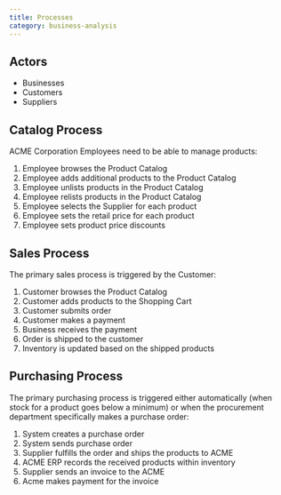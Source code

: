 ```yaml
---
title: Processes
category: business-analysis
---
```



## Actors

* Businesses
* Customers
* Suppliers

## Catalog Process

ACME Corporation Employees need to be able to manage products:

1. Employee browses the Product Catalog
2. Employee adds additional products to the Product Catalog
3. Employee unlists products in the Product Catalog
4. Employee relists products in the Product Catalog
5. Employee selects the Supplier for each product
6. Employee sets the retail price for each product
7. Employee sets product price discounts

## Sales Process

The primary sales process is triggered by the Customer:

1. Customer browses the Product Catalog
2. Customer adds products to the Shopping Cart
3. Customer submits order
4. Customer makes a payment
5. Business receives the payment
6. Order is shipped to the customer
7. Inventory is updated based on the shipped products

## Purchasing Process

The primary purchasing process is triggered either automatically \(when stock for a product goes below a minimum\) or when the procurement department specifically makes a purchase order:

1. System creates a purchase order
2. System sends purchase order
3. Supplier fulfills the order and ships the products to ACME 
4. ACME ERP records the received products within inventory
5. Supplier sends an invoice to the ACME
6. Acme makes payment for the invoice

